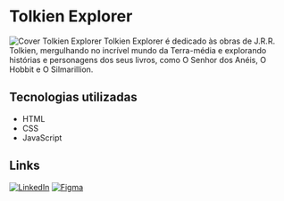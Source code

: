# Tolkien Explorer
![Cover Tolkien Explorer](https://i.imgur.com/MlfXaSt.jpeg)
Tolkien Explorer é dedicado às obras de J.R.R. Tolkien, mergulhando no incrível mundo da Terra-média e explorando histórias e personagens dos seus livros, como O Senhor dos Anéis, O Hobbit e O Silmarillion.

## Tecnologias utilizadas
- HTML
- CSS
- JavaScript

## Links
[![LinkedIn](https://img.shields.io/badge/LinkedIn-0077B5?style=for-the-badge&logo=linkedin&logoColor=white)](https://www.linkedin.com/in/abner-batista/)
[![Figma](https://img.shields.io/badge/Figma-FF7262?style=for-the-badge&logo=figma&logoColor=white)](https://www.figma.com/proto/xwfc6iwyaeNDaMbCUcJRY4/Tolkien-Explorer?node-id=102-2&t=FhSv19MI2e1GtJCf-1)
